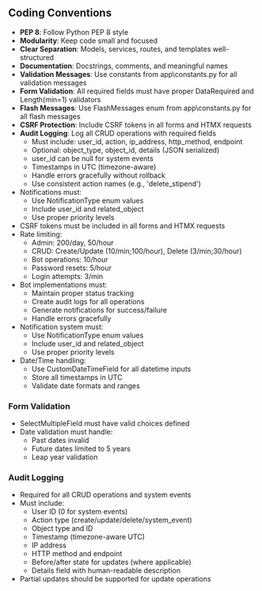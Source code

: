 ## Coding Conventions
- **PEP 8**: Follow Python PEP 8 style
- **Modularity**: Keep code small and focused
- **Clear Separation**: Models, services, routes, and templates well-structured
- **Documentation**: Docstrings, comments, and meaningful names
- **Validation Messages**: Use constants from app\constants.py for all validation messages
- **Form Validation**: All required fields must have proper DataRequired and Length(min=1) validators
- **Flash Messages**: Use FlashMessages enum from app\constants.py for all flash messages
- **CSRF Protection**: Include CSRF tokens in all forms and HTMX requests
- **Audit Logging**: Log all CRUD operations with required fields
  - Must include: user_id, action, ip_address, http_method, endpoint
  - Optional: object_type, object_id, details (JSON serialized)
  - user_id can be null for system events
  - Timestamps in UTC (timezone-aware)
  - Handle errors gracefully without rollback
  - Use consistent action names (e.g., 'delete_stipend')
- Notifications must:
  - Use NotificationType enum values
  - Include user_id and related_object
  - Use proper priority levels
- CSRF tokens must be included in all forms and HTMX requests
- Rate limiting:
  - Admin: 200/day, 50/hour
  - CRUD: Create/Update (10/min;100/hour), Delete (3/min;30/hour)
  - Bot operations: 10/hour
  - Password resets: 5/hour
  - Login attempts: 3/min
- Bot implementations must:
  - Maintain proper status tracking
  - Create audit logs for all operations
  - Generate notifications for success/failure
  - Handle errors gracefully
- Notification system must:
  - Use NotificationType enum values
  - Include user_id and related_object
  - Use proper priority levels
- Date/Time handling:
  - Use CustomDateTimeField for all datetime inputs
  - Store all timestamps in UTC
  - Validate date formats and ranges

### Form Validation
- SelectMultipleField must have valid choices defined
- Date validation must handle:
  - Past dates invalid
  - Future dates limited to 5 years
  - Leap year validation

### Audit Logging
- Required for all CRUD operations and system events
- Must include:
  - User ID (0 for system events)
  - Action type (create/update/delete/system_event)
  - Object type and ID
  - Timestamp (timezone-aware UTC)
  - IP address
  - HTTP method and endpoint
  - Before/after state for updates (where applicable)
  - Details field with human-readable description
- Partial updates should be supported for update operations

